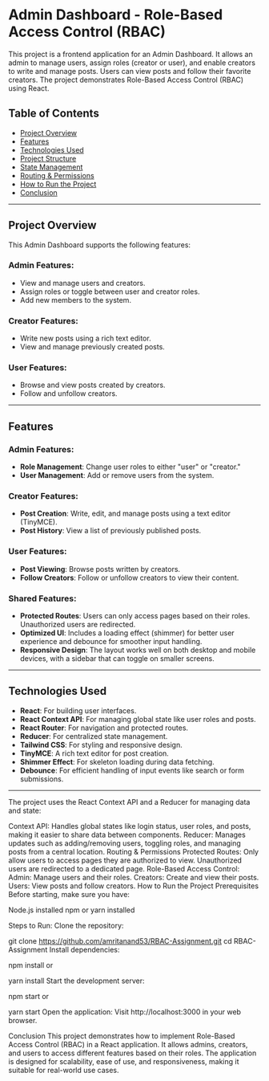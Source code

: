# Admin Dashboard - Role-Based Access Control (RBAC)

This project is a frontend application for an Admin Dashboard. It allows an admin to manage users, assign roles (creator or user), and enable creators to write and manage posts. Users can view posts and follow their favorite creators. The project demonstrates Role-Based Access Control (RBAC) using React.

## Table of Contents
- [Project Overview](#project-overview)
- [Features](#features)
- [Technologies Used](#technologies-used)
- [Project Structure](#project-structure)
- [State Management](#state-management)
- [Routing & Permissions](#routing--permissions)
- [How to Run the Project](#how-to-run-the-project)
- [Conclusion](#conclusion)

---

## Project Overview

This Admin Dashboard supports the following features:

### Admin Features:
- View and manage users and creators.
- Assign roles or toggle between user and creator roles.
- Add new members to the system.

### Creator Features:
- Write new posts using a rich text editor.
- View and manage previously created posts.

### User Features:
- Browse and view posts created by creators.
- Follow and unfollow creators.

---

## Features

### Admin Features:
- **Role Management**: Change user roles to either "user" or "creator."
- **User Management**: Add or remove users from the system.

### Creator Features:
- **Post Creation**: Write, edit, and manage posts using a text editor (TinyMCE).
- **Post History**: View a list of previously published posts.

### User Features:
- **Post Viewing**: Browse posts written by creators.
- **Follow Creators**: Follow or unfollow creators to view their content.

### Shared Features:
- **Protected Routes**: Users can only access pages based on their roles. Unauthorized users are redirected.
- **Optimized UI**: Includes a loading effect (shimmer) for better user experience and debounce for smoother input handling.
- **Responsive Design**: The layout works well on both desktop and mobile devices, with a sidebar that can toggle on smaller screens.

---

## Technologies Used
- **React**: For building user interfaces.
- **React Context API**: For managing global state like user roles and posts.
- **React Router**: For navigation and protected routes.
- **Reducer**: For centralized state management.
- **Tailwind CSS**: For styling and responsive design.
- **TinyMCE**: A rich text editor for post creation.
- **Shimmer Effect**: For skeleton loading during data fetching.
- **Debounce**: For efficient handling of input events like search or form submissions.

---
The project uses the React Context API and a Reducer for managing data and state:

Context API: Handles global states like login status, user roles, and posts, making it easier to share data between components.
Reducer: Manages updates such as adding/removing users, toggling roles, and managing posts from a central location.
Routing & Permissions
Protected Routes: Only allow users to access pages they are authorized to view. Unauthorized users are redirected to a dedicated page.
Role-Based Access Control:
Admin: Manage users and their roles.
Creators: Create and view their posts.
Users: View posts and follow creators.
How to Run the Project
Prerequisites
Before starting, make sure you have:

Node.js installed
npm or yarn installed


Steps to Run:
Clone the repository:


git clone https://github.com/amritanand53/RBAC-Assignment.git
cd RBAC-Assignment
Install dependencies:


npm install
or


yarn install
Start the development server:


npm start
or


yarn start
Open the application: Visit http://localhost:3000 in your web browser.

Conclusion
This project demonstrates how to implement Role-Based Access Control (RBAC) in a React application. It allows admins, creators, and users to access different features based on their roles. The application is designed for scalability, ease of use, and responsiveness, making it suitable for real-world use cases.




